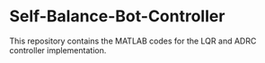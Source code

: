 # Self-Balance-Bot-Controller
This repository contains the MATLAB codes for the LQR and ADRC controller implementation.
